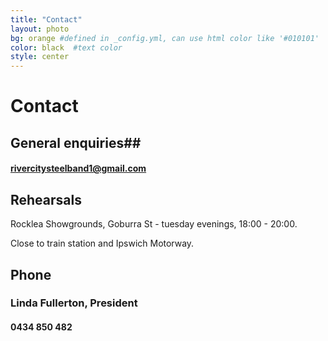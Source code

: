 ```yaml
---
title: "Contact"
layout: photo
bg: orange #defined in _config.yml, can use html color like '#010101'
color: black  #text color
style: center
---
```


# Contact

<div class="social-buttons">
    <div class="social-button">
      <div class="fb-follow" data-href="https://www.facebook.com/pages/Rivercity-Steel-Band/168384063371031?fref=ts"    data-layout="button" data-show-faces="true"></div>
    </div>
    <div class="social-button">  
      <div class="g-ytsubscribe social-button" data-channel="Rivercitysteel" data-layout="default" data-count="hidden"></div>
    </div>  
</div>

## General enquiries##

#### **rivercitysteelband1@gmail.com**

## Rehearsals

Rocklea Showgrounds, Goburra St - tuesday evenings, 18:00 - 20:00.

Close to train station and Ipswich Motorway. 

## Phone

### Linda Fullerton, President

#### **0434 850 482**





